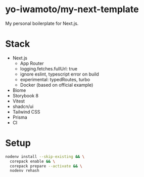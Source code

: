 # yo-iwamoto/my-next-template

My personal boilerplate for Next.js.

# Stack

- Next.js
  - App Router
  - logging.fetches.fullUrl: true
  - ignore eslint, typescript error on build
  - experimental: typedRoutes, turbo
  - Docker (based on official example)
- Biome
- Storybook 8
- Vitest
- shadcn/ui
- Tailwind CSS
- Prisma
- CI

# Setup

```zsh
nodenv install --skip-existing && \
  corepack enable && \
  corepack prepare --activate && \
  nodenv rehash
```
